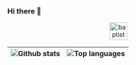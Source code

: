 ### Hi there 👋

<!--
**Baptajck/Baptajck** is a ✨ _special_ ✨ repository because its `README.md` (this file) appears on your GitHub profile.

Here are some ideas to get you started:

- 🔭 I’m currently working on ...
- 🌱 I’m currently learning ...
- 👯 I’m looking to collaborate on ...
- 🤔 I’m looking for help with ...
- 💬 Ask me about ...
- 📫 How to reach me: ...
- 😄 Pronouns: ...
- ⚡ Fun fact: ...
-->

<p align="center">
<a href="https://linkedin.com/in/baptiste-parville" target="blank"><img align="center" src="https://cdn.jsdelivr.net/npm/simple-icons@3.0.1/icons/linkedin.svg" alt="baptiste-parville" height="40" width="40" /></a>
</p>

|![Github stats](https://github-readme-stats.vercel.app/api?username=baptajck&show_icons=true&count_private=true)|![Top languages](https://github-readme-stats.vercel.app/api/top-langs/?username=baptajck&hide=html)|
|-|-|
